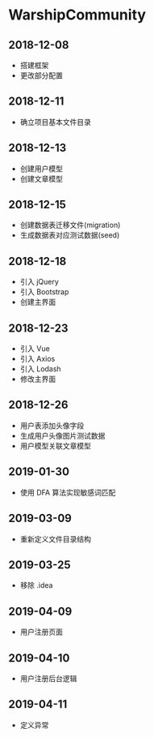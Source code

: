 # WarshipCommunity

## 2018-12-08

- 搭建框架
- 更改部分配置

## 2018-12-11

- 确立项目基本文件目录

## 2018-12-13

- 创建用户模型
- 创建文章模型

## 2018-12-15

- 创建数据表迁移文件(migration)
- 生成数据表对应测试数据(seed)

## 2018-12-18

- 引入 jQuery
- 引入 Bootstrap
- 创建主界面

## 2018-12-23

- 引入 Vue
- 引入 Axios
- 引入 Lodash
- 修改主界面

## 2018-12-26

- 用户表添加头像字段
- 生成用户头像图片测试数据
- 用户模型关联文章模型

## 2019-01-30

- 使用 DFA 算法实现敏感词匹配

## 2019-03-09

- 重新定义文件目录结构

## 2019-03-25

- 移除 .idea

## 2019-04-09

- 用户注册页面

## 2019-04-10

- 用户注册后台逻辑

## 2019-04-11

- 定义异常
